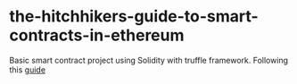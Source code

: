 # the-hitchhikers-guide-to-smart-contracts-in-ethereum
Basic smart contract project using Solidity with truffle framework. Following this [guide](https://blog.openzeppelin.com/the-hitchhikers-guide-to-smart-contracts-in-ethereum-848f08001f05/)
